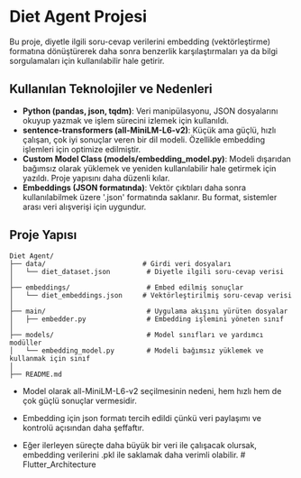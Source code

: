 # Diet Agent Projesi

Bu proje, diyetle ilgili soru-cevap verilerini embedding (vektörleştirme) formatına dönüştürerek daha sonra benzerlik karşılaştırmaları ya da bilgi sorgulamaları için kullanılabilir hale getirir.

## Kullanılan Teknolojiler ve Nedenleri

- **Python (pandas, json, tqdm)**: Veri manipülasyonu, JSON dosyalarını okuyup yazmak ve işlem sürecini izlemek için kullanıldı.
- **sentence-transformers (all-MiniLM-L6-v2)**: Küçük ama güçlü, hızlı çalışan, çok iyi sonuçlar veren bir dil modeli. Özellikle embedding işlemleri için optimize edilmiştir.
- **Custom Model Class (models/embedding_model.py)**: Modeli dışarıdan bağımsız olarak yüklemek ve yeniden kullanılabilir hale getirmek için yazıldı. Proje yapısını daha düzenli kılar.
- **Embeddings (JSON formatında)**: Vektör çıktıları daha sonra kullanılabilmek üzere '.json' formatında saklanır. Bu format, sistemler arası veri alışverişi için uygundur.

## Proje Yapısı
```
Diet Agent/
├── data/                        # Girdi veri dosyaları
│   └── diet_dataset.json         # Diyetle ilgili soru-cevap verisi
│
├── embeddings/                   # Embed edilmiş sonuçlar
│   └── diet_embeddings.json     # Vektörleştirilmiş soru-cevap verisi
│
├── main/                         # Uygulama akışını yürüten dosyalar
│   ├── embedder.py               # Embedding işlemini yöneten sınıf
│
├── models/                       # Model sınıfları ve yardımcı modüller
│   └── embedding_model.py        # Modeli bağımsız yüklemek ve kullanmak için sınıf
│
├── README.md   
```


- Model olarak all-MiniLM-L6-v2 seçilmesinin nedeni, hem hızlı hem de çok güçlü sonuçlar vermesidir.

- Embedding için json formatı tercih edildi çünkü veri paylaşımı ve kontrolü açısından daha şeffaftır.

- Eğer ilerleyen süreçte daha büyük bir veri ile çalışacak olursak, embedding verilerini .pkl ile saklamak daha verimli olabilir.
#   F l u t t e r _ A r c h i t e c t u r e  
 